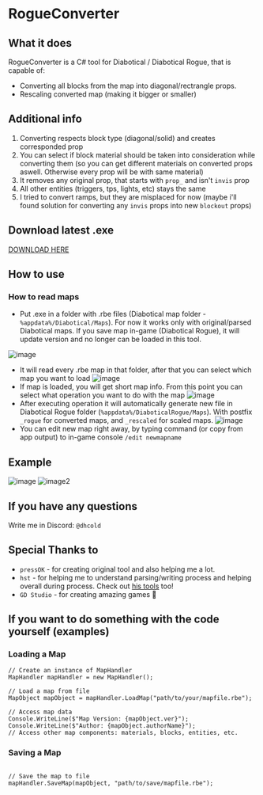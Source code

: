 # RogueConverter
## What it does
RogueConverter is a C# tool for Diabotical / Diabotical Rogue, that is capable of: 
- Converting all blocks from the map into diagonal/rectrangle props.
- Rescaling converted map (making it bigger or smaller)

## Additional info
1. Converting respects block type (diagonal/solid) and creates corresponded prop
2. You can select if block material should be taken into consideration while converting them (so you can get different materials on converted props aswell. Otherwise every prop will be with same material)
3. It removes any original prop, that starts with `prop_` and isn't `invis` prop
4. All other entities (triggers, tps, lights, etc) stays the same
5. I tried to convert ramps, but they are misplaced for now (maybe i'll found solution for converting any `invis` props into new `blockout` props)

## Download latest .exe
[DOWNLOAD HERE](https://github.com/dhcold/RogueConverter/releases/tag/exe)

## How to use
### How to read maps
- Put .exe in a folder with .rbe files (Diabotical map folder - `%appdata%/Diabotical/Maps`). For now it works only with original/parsed Diabotical maps. If you save map in-game (Diabotical Rogue), it will update version and no longer can be loaded in this tool.

![image](https://github.com/dhcold/RogueConverter/assets/30022484/3e1dfb2a-9854-4a7e-a055-ad3b00b5eb9d)
- It will read every .rbe map in that folder, after that you can select which map you want to load
![image](https://github.com/dhcold/RogueConverter/assets/30022484/79864d9d-8f4c-4327-b4f7-807a2de606ef)
- If map is loaded, you will get short map info. From this point you can select what operation you want to do with the map
![image](https://github.com/dhcold/RogueConverter/assets/30022484/5074248d-239f-4da0-a2e3-f16c29052d08)
- After executing operation it will automatically generate new file in Diabotical Rogue folder (`%appdata%/DiaboticalRogue/Maps`). With postfix `_rogue` for converted maps, and `_rescaled` for scaled maps.
![image](https://github.com/dhcold/RogueConverter/assets/30022484/9ab35fd9-11da-445e-a888-34842d09254c)
- You can edit new map right away, by typing command (or copy from app output) to in-game console `/edit newmapname` 

## Example
![image](https://github.com/dhcold/RogueConverter/assets/30022484/1751c6e6-63b7-4659-a86e-b446625474cd) ![image2](https://github.com/dhcold/RogueConverter/assets/30022484/6dbad21a-c521-4095-b8df-54410d251589)

## If you have any questions
Write me in Discord: `@dhcold`

## Special Thanks to
  - `pressOK` - for creating original tool and also helping me a lot.
  - `hst` - for helping me to understand parsing/writing process and helping overall during process. Check out [his tools](https://github.com/marconett/diabotical-tools) too!
  - `GD Studio` - for creating amazing games 🫶

## If you want to do something with the code yourself (examples)
### Loading a Map
```
// Create an instance of MapHandler
MapHandler mapHandler = new MapHandler();

// Load a map from file
MapObject mapObject = mapHandler.LoadMap("path/to/your/mapfile.rbе");

// Access map data
Console.WriteLine($"Map Version: {mapObject.ver}");
Console.WriteLine($"Author: {mapObject.authorName}");
// Access other map components: materials, blocks, entities, etc.
```
### Saving a Map
```

// Save the map to file
mapHandler.SaveMap(mapObject, "path/to/save/mapfile.rbe");
```

